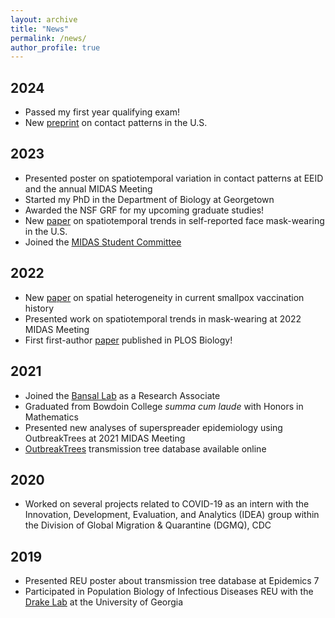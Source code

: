 ```yaml
---
layout: archive
title: "News"
permalink: /news/
author_profile: true
---
```


## 2024
  * Passed my first year qualifying exam!
  * New <a href="https://doi.org/10.1101/2024.04.26.24306450">preprint</a> on contact patterns in the U.S.

## 2023
  * Presented poster on spatiotemporal variation in contact patterns at EEID and the annual MIDAS Meeting <a href="/files/taube-midas-2023-poster.pdf"><i class="fas fa-fw fa-file-pdf zoom" aria-hidden="true"></i></a> 
  * Started my PhD in the Department of Biology at Georgetown
  * Awarded the NSF GRF for my upcoming graduate studies!
  * New <a href="https://doi.org/10.2196/42128">paper</a> on spatiotemporal trends in self-reported face mask-wearing in the U.S. <a href="/files/masking.pdf"><i class="fas fa-fw fa-file-pdf zoom" aria-hidden="true"></i></a>
  * Joined the <a href="https://midasnetwork.us/midas-student/">MIDAS Student Committee</a>

## 2022
  *  New <a href="https://doi.org/10.1016/S1473-3099(22)00664-8">paper</a> on spatial heterogeneity in current smallpox vaccination history <a href="/files/mpox.pdf"><i class="fas fa-fw fa-file-pdf zoom" aria-hidden="true"></i></a>
  * Presented work on spatiotemporal trends in mask-wearing at 2022 MIDAS Meeting <a href="/files/taube-midas-2022-talk.pdf"><i class="fas fa-fw fa-file-pdf zoom" aria-hidden="true"></i></a>
  * First first-author <a href="https://doi.org/10.1371/journal.pbio.3001685">paper</a> published in PLOS Biology! <a href="/files/outbreak-trees.pdf"><i class="fas fa-fw fa-file-pdf zoom" aria-hidden="true"></i></a>

## 2021
  * Joined the <a href='https://bansallab.com/'>Bansal Lab</a> as a Research Associate
  * Graduated from Bowdoin College <i>summa cum laude</i> with Honors in Mathematics
  * Presented new analyses of superspreader epidemiology using OutbreakTrees at 2021 MIDAS Meeting <a href="/files/taube-midas-2021-talk.pdf"><i class="fas fa-fw fa-file-pdf zoom" aria-hidden="true"></i></a>
  * <a href="https://outbreaktrees.ecology.uga.edu">OutbreakTrees</a> transmission tree database available online

## 2020
  * Worked on several projects related to COVID-19 as an intern with the Innovation, Development, Evaluation, and Analytics (IDEA) group within the Division of Global Migration & Quarantine (DGMQ), CDC

## 2019
  * Presented REU poster about transmission tree database at Epidemics 7 <a href="/files/taube-epidemics-poster.pdf"><i class="fas fa-fw fa-file-pdf zoom" aria-hidden="true"></i></a>
  * Participated in Population Biology of Infectious Diseases REU with the <a href="https://daphnia.ecology.uga.edu/drakelab/">Drake Lab</a> at the University of Georgia
  